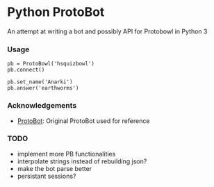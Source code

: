 # Python ProtoBot

An attempt at writing a bot and possibly API for Protobowl in Python 3

### Usage

```
pb = ProtoBowl('hsquizbowl')
pb.connect()

pb.set_name('Anarki')
pb.answer('earthworms')
```


### Acknowledgements
  - [ProtoBot](https://github.com/bobacadodl/ProtoBot): Original ProtoBot used for reference

### TODO
  - implement more PB functionalities
  - interpolate strings instead of rebuilding json?
  - make the bot parse better
  - persistant sessions?